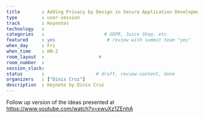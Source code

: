 ```yaml
---
title        : Adding Privacy by Design in Secure Application Development
type         : user-session
track        : Keynotes
technology   :
categories   :                      # GDPR, Juice Shop, etc.
featured     : yes                   # review with summit team "yes"
when_day     : Fri
when_time    : KN-2
room_layout  :                    #
room_number  :
session_slack:
status       :                   # draft, review-content, done
organizers   : ["Dinis Cruz"]
description  : Keynote by Dinis Cruz
---
```


Follow up version of the ideas presented at https://www.youtube.com/watch?v=xwuXz1ZEnhA

<!--(add intro)

## WHY

(...)

## What

(...)

## Outcomes

(...)

## References

(...)


## Previous-->
